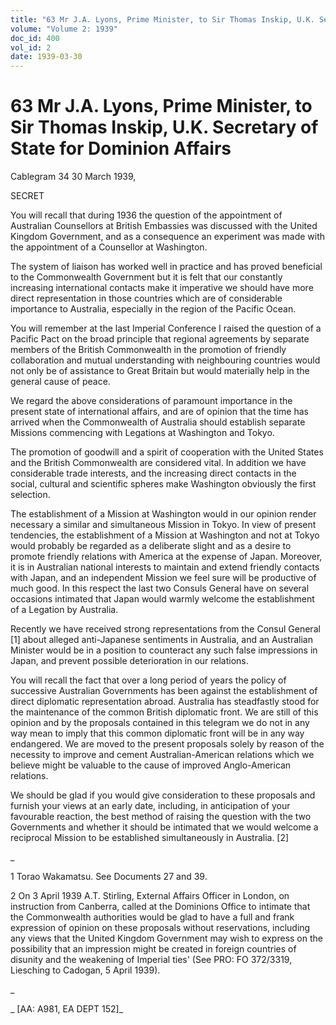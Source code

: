 ```yaml
---
title: "63 Mr J.A. Lyons, Prime Minister, to Sir Thomas Inskip, U.K. Secretary of State for Dominion Affairs"
volume: "Volume 2: 1939"
doc_id: 400
vol_id: 2
date: 1939-03-30
---
```


# 63 Mr J.A. Lyons, Prime Minister, to Sir Thomas Inskip, U.K. Secretary of State for Dominion Affairs

Cablegram 34 30 March 1939,

SECRET

You will recall that during 1936 the question of the appointment of Australian Counsellors at British Embassies was discussed with the United Kingdom Government, and as a consequence an experiment was made with the appointment of a Counsellor at Washington.

The system of liaison has worked well in practice and has proved beneficial to the Commonwealth Government but it is felt that our constantly increasing international contacts make it imperative we should have more direct representation in those countries which are of considerable importance to Australia, especially in the region of the Pacific Ocean.

You will remember at the last Imperial Conference I raised the question of a Pacific Pact on the broad principle that regional agreements by separate members of the British Commonwealth in the promotion of friendly collaboration and mutual understanding with neighbouring countries would not only be of assistance to Great Britain but would materially help in the general cause of peace.

We regard the above considerations of paramount importance in the present state of international affairs, and are of opinion that the time has arrived when the Commonwealth of Australia should establish separate Missions commencing with Legations at Washington and Tokyo.

The promotion of goodwill and a spirit of cooperation with the United States and the British Commonwealth are considered vital. In addition we have considerable trade interests, and the increasing direct contacts in the social, cultural and scientific spheres make Washington obviously the first selection.

The establishment of a Mission at Washington would in our opinion render necessary a similar and simultaneous Mission in Tokyo. In view of present tendencies, the establishment of a Mission at Washington and not at Tokyo would probably be regarded as a deliberate slight and as a desire to promote friendly relations with America at the expense of Japan. Moreover, it is in Australian national interests to maintain and extend friendly contacts with Japan, and an independent Mission we feel sure will be productive of much good. In this respect the last two Consuls General have on several occasions intimated that Japan would warmly welcome the establishment of a Legation by Australia.

Recently we have received strong representations from the Consul General [1] about alleged anti-Japanese sentiments in Australia, and an Australian Minister would be in a position to counteract any such false impressions in Japan, and prevent possible deterioration in our relations.

You will recall the fact that over a long period of years the policy of successive Australian Governments has been against the establishment of direct diplomatic representation abroad. Australia has steadfastly stood for the maintenance of the common British diplomatic front. We are still of this opinion and by the proposals contained in this telegram we do not in any way mean to imply that this common diplomatic front will be in any way endangered. We are moved to the present proposals solely by reason of the necessity to improve and cement Australian-American relations which we believe might be valuable to the cause of improved Anglo-American relations.

We should be glad if you would give consideration to these proposals and furnish your views at an early date, including, in anticipation of your favourable reaction, the best method of raising the question with the two Governments and whether it should be intimated that we would welcome a reciprocal Mission to be established simultaneously in Australia. [2]

_

1 Torao Wakamatsu. See Documents 27 and 39.

2 On 3 April 1939 A.T. Stirling, External Affairs Officer in London, on instruction from Canberra, called at the Dominions Office to intimate that the Commonwealth authorities would be glad to have a full and frank expression of opinion on these proposals without reservations, including any views that the United Kingdom Government may wish to express on the possibility that an impression might be created in foreign countries of disunity and the weakening of Imperial ties' (See PRO: FO 372/3319, Liesching to Cadogan, 5 April 1939).

_

_ [AA: A981, EA DEPT 152]_
